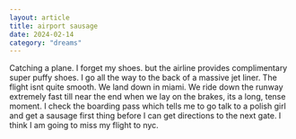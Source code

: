 ```yaml
---
layout: article
title: airport sausage
date: 2024-02-14
category: "dreams"
---
```


Catching a plane. I forget my shoes. but the airline provides complimentary super puffy shoes.
I go all the way to the back of a massive jet liner. The flight isnt quite smooth.
We land down in miami. We ride down the runway extremely fast till near the end when we lay on the brakes, its a long, tense moment.
I check the boarding pass which tells me to go talk to a polish girl and get a sausage first thing before I can get directions to the next gate. I think I am going to miss my flight to nyc.